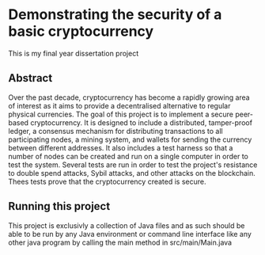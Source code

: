 # Demonstrating the security of a basic cryptocurrency

This is my final year dissertation project

## Abstract
Over the past decade, cryptocurrency has become a rapidly growing area of interest as it aims to provide a 
decentralised alternative to regular physical currencies. The goal of this project is to implement a secure 
peer-based cryptocurrency. It is designed to include a distributed, tamper-proof ledger, a consensus mechanism 
for distributing transactions to all participating nodes, a mining system, and wallets for sending 
the currency between different addresses. It also includes a test harness so that a number of nodes 
can be created and run on a single computer in order to test the system. Several tests are run in order to
test the project's resistance to double spend attacks, Sybil attacks, and other attacks on the blockchain. 
Thees tests prove that the cryptocurrency created is secure.


## Running this project
This project is exclusivly a collection of Java files and as such should be able to be run by any Java environment
or command line interface like any other java program by calling the main method in src/main/Main.java

